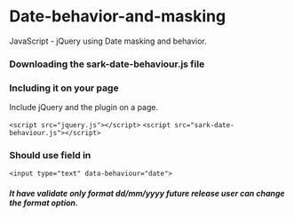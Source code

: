 # Date-behavior-and-masking
JavaScript - jQuery  using Date masking and behavior.

### Downloading the sark-date-behaviour.js file

### Including it on your page
Include jQuery and the plugin on a page.

```<script src="jquery.js"></script>``` 
 ```<script src="sark-date-behaviour.js"></script>```
 ### Should use field in
 
 ```<input type="text" data-behaviour="date">```
 
 ##### It have validate only format dd/mm/yyyy future release user can change the format option.
